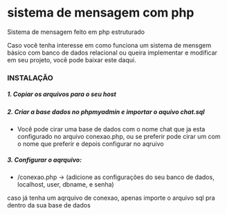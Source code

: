 # sistema de mensagem com php
Sistema de mensagem feito em php estruturado

Caso você tenha interesse em como funciona um sistema de mensgem básico com banco de dados relacional ou queira implementar e modificar em seu projeto, você pode baixar este daqui.

### INSTALAÇÃO

##### 1. Copiar os arquivos para o seu host
##### 2. Criar a base dados no phpmyadmin e importar o aquivo chat.sql
- Você pode cirar uma base de dados com o nome chat que ja esta configurado no arquivo conexao.php, ou se preferir pode cirar um com o nome que preferir e depois configurar no aqruivo
##### 3. Configurar o aqrquivo:
- /conexao.php -> (adicione as configurações do seu banco de dados, localhost, user, dbname, e senha)

caso já tenha um aqrquivo de conexao, apenas importe o arquivo sql pra dentro da sua base de dados
